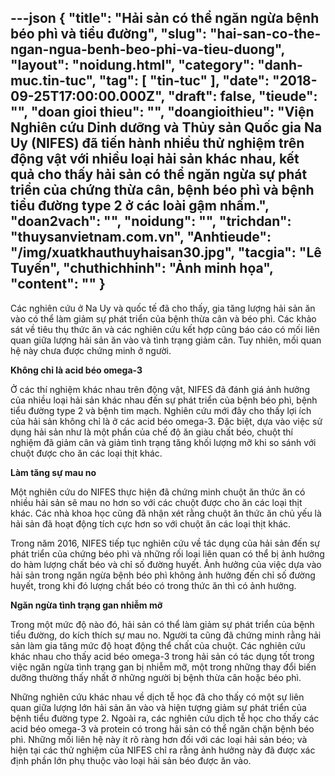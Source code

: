 ---json
{
    "title": "Hải sản có thể ngăn ngừa bệnh béo phì và tiểu đường",
    "slug": "hai-san-co-the-ngan-ngua-benh-beo-phi-va-tieu-duong",
    "layout": "noidung.html",
    "category": "danh-muc.tin-tuc",
    "tag": [
        "tin-tuc"
    ],
    "date": "2018-09-25T17:00:00.000Z",
    "draft": false,
    "tieude": "",
    "doan gioi thieu": "",
    "doangioithieu": "Viện Nghiên cứu Dinh dưỡng và Thủy sản Quốc gia Na Uy (NIFES) đã tiến hành nhiều thử nghiệm trên động vật với nhiều loại hải sản khác nhau, kết quả cho thấy hải sản có thể ngăn ngừa sự phát triển của chứng thừa cân, bệnh béo phì và bệnh tiểu đường type 2 ở các loài gậm nhấm.",
    "doan2vach": "",
    "noidung": "",
    "trichdan": "thuysanvietnam.com.vn",
    "Anhtieude": "/img/xuatkhauthuyhaisan30.jpg",
    "tacgia": "Lê Tuyến",
    "chuthichhinh": "Ảnh minh họa",
    "__content__": ""
}
---
<p>Các nghi&ecirc;n cứu ở Na Uy và qu&ocirc;́c t&ecirc;́ đã cho th&acirc;́y, gia tăng lượng hải sản ăn vào có th&ecirc;̉ làm giảm sự phát tri&ecirc;̉n của b&ecirc;̣nh thừa c&acirc;n và béo phì. Các khảo sát v&ecirc;̀ ti&ecirc;u thụ thức ăn và các nghi&ecirc;n cứu k&ecirc;́t hợp cũng báo cáo có m&ocirc;́i li&ecirc;n quan giữa lượng hải sản ăn vào và tình trạng giảm c&acirc;n. Tuy nhi&ecirc;n, m&ocirc;́i quan h&ecirc;̣ này chưa được chứng minh ở người.</p>

<p><strong>Kh&ocirc;ng chỉ là acid béo omega-3</strong></p>

<p>Ở các thí nghi&ecirc;̣m khác nhau tr&ecirc;n đ&ocirc;̣ng v&acirc;̣t, NIFES đã đánh giá ảnh hưởng của nhi&ecirc;̀u loại hải sản khác nhau đ&ecirc;́n sự phát tri&ecirc;̉n của b&ecirc;̣nh béo phì, b&ecirc;̣nh ti&ecirc;̉u đường type 2 và b&ecirc;̣nh tim mạch. Nghi&ecirc;n cứu mới đ&acirc;y cho th&acirc;́y lợi ích của hải sản kh&ocirc;ng chỉ là ở các acid béo omega-3. Đặc bi&ecirc;̣t, dựa vào vi&ecirc;̣c sử dụng hải sản như là m&ocirc;̣t ph&acirc;̀n của ch&ecirc;́ đ&ocirc;̣ ăn giàu ch&acirc;́t béo, chu&ocirc;̣t thí nghi&ecirc;̣m đã giảm c&acirc;n và giảm tình trạng tăng kh&ocirc;́i lượng mỡ khi so sánh với chu&ocirc;̣t được cho ăn các loại thịt khác.</p>

<p><strong>Làm tăng sự mau no</strong></p>

<p>M&ocirc;̣t nghi&ecirc;n cứu do NIFES thực hi&ecirc;̣n đã chứng minh chu&ocirc;̣t ăn thức ăn có nhi&ecirc;̀u hải sản sẽ mau no hơn so với các chu&ocirc;̣t được cho ăn các loại thịt khác. Các nhà khoa học cũng đã nh&acirc;̣n xét rằng chu&ocirc;̣t ăn thức ăn chủ y&ecirc;́u là hải sản đã hoạt đ&ocirc;̣ng tích cực hơn so với chu&ocirc;̣t ăn các loại thịt khác.</p>

<p>Trong năm 2016, NIFES ti&ecirc;́p tục nghi&ecirc;n cứu v&ecirc;̀ tác dụng của hải sản đ&ecirc;́n sự phát tri&ecirc;̉n của chứng béo phì và những r&ocirc;́i loại li&ecirc;n quan có th&ecirc;̉ bị ảnh hưởng do hàm lượng ch&acirc;́t béo và chỉ s&ocirc;́ đường huy&ecirc;́t. Ảnh hưởng của vi&ecirc;̣c dựa vào hải sản trong ngăn ngừa b&ecirc;̣nh béo phì kh&ocirc;ng ảnh hưởng đ&ecirc;́n chỉ s&ocirc;́ đường huy&ecirc;́t, trong khi đó lượng ch&acirc;́t béo có trong thức ăn thì có ảnh hưởng.</p>

<p><strong>Ngăn ngừa t&igrave;nh trạng gan nhiễm mỡ</strong></p>

<p>Trong m&ocirc;̣t mức đ&ocirc;̣ nào đó, hải sản có th&ecirc;̉ làm giảm sự phát tri&ecirc;̉n của b&ecirc;̣nh ti&ecirc;̉u đường, do kích thích sự mau no. Người ta cũng đã chứng minh rằng hải sản làm gia tăng mức đ&ocirc;̣ hoạt đ&ocirc;̣ng th&ecirc;̉ ch&acirc;́t của chu&ocirc;̣t. Các nghi&ecirc;n cứu khác nhau cho th&acirc;́y acid béo omega-3 trong hải sản có tác dụng t&ocirc;́t trong vi&ecirc;̣c ngăn ngừa tình trạng gan bị nhi&ecirc;̃m mỡ, m&ocirc;̣t trong những thay đ&ocirc;̉i bi&ecirc;́n dưỡng thường th&acirc;́y nh&acirc;́t ở những người bị b&ecirc;̣nh thừa c&acirc;n hoặc béo phì.</p>

<p>Những nghi&ecirc;n cứu khác nhau v&ecirc;̀ dịch t&ecirc;̃ học đã cho th&acirc;́y có m&ocirc;̣t sự li&ecirc;n quan giữa lượng lớn hải sản ăn vào và hi&ecirc;̣n tượng giảm sự phát tri&ecirc;̉n của b&ecirc;̣nh ti&ecirc;̉u đường type 2. Ngoài ra, các nghi&ecirc;n cứu dịch t&ecirc;̃ học cho th&acirc;́y các acid béo omega-3 và protein có trong hải sản có th&ecirc;̉ ngăn chặn b&ecirc;̣nh béo phì. Những m&ocirc;́i li&ecirc;n h&ecirc;̣ này ít rõ ràng hơn đ&ocirc;́i với các loại hải sản béo; và hi&ecirc;̣n tại các thử nghi&ecirc;̣m của NIFES chỉ ra rằng ảnh hưởng này đã được xác định ph&acirc;̀n lớn phụ thu&ocirc;̣c vào loại hải sản béo được ăn vào.</p>

